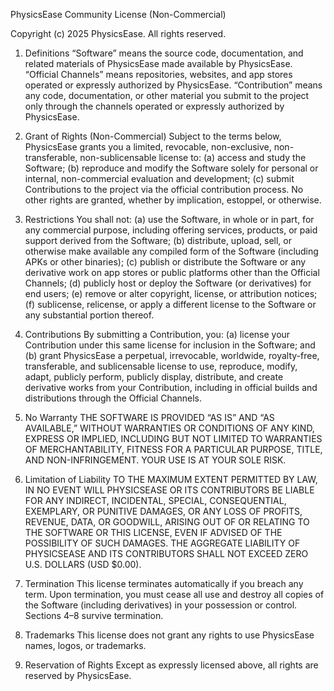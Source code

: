 PhysicsEase Community License (Non-Commercial)

Copyright (c) 2025 PhysicsEase. All rights reserved.

1. Definitions
“Software” means the source code, documentation, and related materials of PhysicsEase made available by PhysicsEase.
“Official Channels” means repositories, websites, and app stores operated or expressly authorized by PhysicsEase.
“Contribution” means any code, documentation, or other material you submit to the project only through the channels operated or expressly authorized by PhysicsEase.

2. Grant of Rights (Non-Commercial)
Subject to the terms below, PhysicsEase grants you a limited, revocable, non-exclusive, non-transferable, non-sublicensable license to:
(a) access and study the Software;
(b) reproduce and modify the Software solely for personal or internal, non-commercial evaluation and development; 
(c) submit Contributions to the project via the official contribution process.
No other rights are granted, whether by implication, estoppel, or otherwise.

3. Restrictions
You shall not:
(a) use the Software, in whole or in part, for any commercial purpose, including offering services, products, or paid support derived from the Software;
(b) distribute, upload, sell, or otherwise make available any compiled form of the Software (including APKs or other binaries);
(c) publish or distribute the Software or any derivative work on app stores or public platforms other than the Official Channels;
(d) publicly host or deploy the Software (or derivatives) for end users;
(e) remove or alter copyright, license, or attribution notices; 
(f) sublicense, relicense, or apply a different license to the Software or any substantial portion thereof.

4. Contributions
By submitting a Contribution, you:
(a) license your Contribution under this same license for inclusion in the Software; and
(b) grant PhysicsEase a perpetual, irrevocable, worldwide, royalty-free, transferable, and sublicensable license to use, reproduce, modify, adapt, publicly perform, publicly display, distribute, and create derivative works from your Contribution, including in official builds and distributions through the Official Channels.

5. No Warranty
THE SOFTWARE IS PROVIDED “AS IS” AND “AS AVAILABLE,” WITHOUT WARRANTIES OR CONDITIONS OF ANY KIND, EXPRESS OR IMPLIED, INCLUDING BUT NOT LIMITED TO WARRANTIES OF MERCHANTABILITY, FITNESS FOR A PARTICULAR PURPOSE, TITLE, AND NON-INFRINGEMENT. YOUR USE IS AT YOUR SOLE RISK.

6. Limitation of Liability
TO THE MAXIMUM EXTENT PERMITTED BY LAW, IN NO EVENT WILL PHYSICSEASE OR ITS CONTRIBUTORS BE LIABLE FOR ANY INDIRECT, INCIDENTAL, SPECIAL, CONSEQUENTIAL, EXEMPLARY, OR PUNITIVE DAMAGES, OR ANY LOSS OF PROFITS, REVENUE, DATA, OR GOODWILL, ARISING OUT OF OR RELATING TO THE SOFTWARE OR THIS LICENSE, EVEN IF ADVISED OF THE POSSIBILITY OF SUCH DAMAGES. THE AGGREGATE LIABILITY OF PHYSICSEASE AND ITS CONTRIBUTORS SHALL NOT EXCEED ZERO U.S. DOLLARS (USD $0.00).

7. Termination
This license terminates automatically if you breach any term. Upon termination, you must cease all use and destroy all copies of the Software (including derivatives) in your possession or control. Sections 4–8 survive termination.

8. Trademarks
This license does not grant any rights to use PhysicsEase names, logos, or trademarks.

9. Reservation of Rights
Except as expressly licensed above, all rights are reserved by PhysicsEase.


